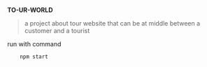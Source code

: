 **TO-UR-WORLD**

>a project about tour website that can be at middle between a customer
and a tourist 

run with command
```
    npm start
```